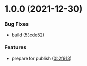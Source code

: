 # 1.0.0 (2021-12-30)


### Bug Fixes

* build ([53cde52](https://github.com/pengx17/logseq-plugin-bullet-threading/commit/53cde5241692805c9d40460ae23a5472f491a93c))


### Features

* prepare for publish ([0b2f913](https://github.com/pengx17/logseq-plugin-bullet-threading/commit/0b2f91347e23d2d930d412fe038bcc20f906d27d))
